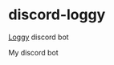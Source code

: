 # discord-loggy
[Loggy](https://discord.com/api/oauth2/authorize?client_id=854053068668403753&permissions=8&scope=bot) discord bot

My discord bot
